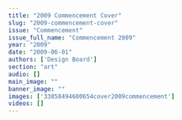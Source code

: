 ```yaml
---
title: "2009 Commencement Cover"
slug: "2009-commencement-cover"
issue: "Commencement"
issue_full_name: "Commencement 2009"
year: "2009"
date: "2009-06-01"
authors: ['Design Board']
section: "art"
audio: []
main_image: ""
banner_image: ""
images: ['33858494600654cover2009commencement']
videos: []
---
```

